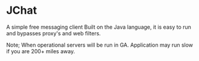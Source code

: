 # JChat
A simple free messaging client
Built on the Java language, it is easy to run and bypasses proxy's and web filters.

Note; When operational servers will be run in GA. Application may run slow if you are 200+ miles away.
